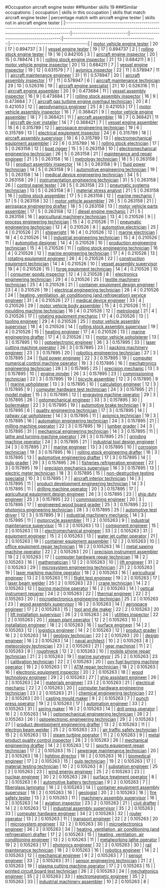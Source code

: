 #Occupation aircraft engine tester
##Number skills 19
###Similar occupations:
| occupation                                                                                                                                                    |   skills in this occupation |   skills that match aircraft engine tester |   percentage match with aircraft engine tester |   skills not in aircraft engine tester |
|:--------------------------------------------------------------------------------------------------------------------------------------------------------------|----------------------------:|-------------------------------------------:|-----------------------------------------------:|---------------------------------------:|
| [motor vehicle engine tester](motor_vehicle_engine_tester.md)                                                                                                 |                          20 |                                         17 |                                       0.894737 |                                      3 |
| [vessel engine tester](vessel_engine_tester.md)                                                                                                               |                          19 |                                         17 |                                       0.894737 |                                      2 |
| [rolling stock engine tester](rolling_stock_engine_tester.md)                                                                                                 |                          19 |                                         16 |                                       0.842105 |                                      3 |
| [aircraft engine inspector](aircraft_engine_inspector.md)                                                                                                     |                          20 |                                         15 |                                       0.789474 |                                      5 |
| [rolling stock engine inspector](rolling_stock_engine_inspector.md)                                                                                           |                          21 |                                         13 |                                       0.684211 |                                      8 |
| [motor vehicle engine inspector](motor_vehicle_engine_inspector.md)                                                                                           |                          20 |                                         13 |                                       0.684211 |                                      7 |
| [vessel engine inspector](vessel_engine_inspector.md)                                                                                                         |                          19 |                                         12 |                                       0.631579 |                                      7 |
| [avionics inspector](avionics_inspector.md)                                                                                                                   |                          22 |                                         11 |                                       0.578947 |                                     11 |
| [aircraft maintenance engineer](aircraft_maintenance_engineer.md)                                                                                             |                          31 |                                         11 |                                       0.578947 |                                     20 |
| [aircraft assembly inspector](aircraft_assembly_inspector.md)                                                                                                 |                          17 |                                         11 |                                       0.578947 |                                      6 |
| [aircraft maintenance technician](aircraft_maintenance_technician.md)                                                                                         |                          29 |                                         10 |                                       0.526316 |                                     19 |
| [aircraft engine specialist](aircraft_engine_specialist.md)                                                                                                   |                          21 |                                         10 |                                       0.526316 |                                     11 |
| [aircraft engine assembler](aircraft_engine_assembler.md)                                                                                                     |                          20 |                                          9 |                                       0.473684 |                                     11 |
| [vessel assembly inspector](vessel_assembly_inspector.md)                                                                                                     |                          16 |                                          9 |                                       0.473684 |                                      7 |
| [rolling stock assembly inspector](rolling_stock_assembly_inspector.md)                                                                                       |                          16 |                                          9 |                                       0.473684 |                                      7 |
| [aircraft gas turbine engine overhaul technician](aircraft_gas_turbine_engine_overhaul_technician.md)                                                         |                          20 |                                          8 |                                       0.421053 |                                     12 |
| [aerodynamics engineer](aerodynamics_engineer.md)                                                                                                             |                          25 |                                          8 |                                       0.421053 |                                     17 |
| [motor vehicle assembly inspector](motor_vehicle_assembly_inspector.md)                                                                                       |                          16 |                                          7 |                                       0.368421 |                                      9 |
| [motor vehicle engine assembler](motor_vehicle_engine_assembler.md)                                                                                           |                          18 |                                          7 |                                       0.368421 |                                     11 |
| [aircraft assembler](aircraft_assembler.md)                                                                                                                   |                          18 |                                          7 |                                       0.368421 |                                     11 |
| [aircraft de-icer installer](aircraft_de-icer_installer.md)                                                                                                   |                          14 |                                          7 |                                       0.368421 |                                      7 |
| [vessel engine assembler](vessel_engine_assembler.md)                                                                                                         |                          18 |                                          6 |                                       0.315789 |                                     12 |
| [aerospace engineering technician](aerospace_engineering_technician.md)                                                                                       |                          19 |                                          6 |                                       0.315789 |                                     13 |
| [electrical equipment inspector](electrical_equipment_inspector.md)                                                                                           |                          24 |                                          6 |                                       0.315789 |                                     18 |
| [aircraft assembly supervisor](aircraft_assembly_supervisor.md)                                                                                               |                          19 |                                          6 |                                       0.315789 |                                     13 |
| [electromechanical equipment assembler](electromechanical_equipment_assembler.md)                                                                             |                          22 |                                          6 |                                       0.315789 |                                     16 |
| [rolling stock electrician](rolling_stock_electrician.md)                                                                                                     |                          17 |                                          5 |                                       0.263158 |                                     12 |
| [boat rigger](boat_rigger.md)                                                                                                                                 |                          15 |                                          5 |                                       0.263158 |                                     10 |
| [electromechanical engineering technician](electromechanical_engineering_technician.md)                                                                       |                          26 |                                          5 |                                       0.263158 |                                     21 |
| [maintenance and repair engineer](maintenance_and_repair_engineer.md)                                                                                         |                          21 |                                          5 |                                       0.263158 |                                     16 |
| [metrology technician](metrology_technician.md)                                                                                                               |                          18 |                                          5 |                                       0.263158 |                                     13 |
| [product assembly inspector](product_assembly_inspector.md)                                                                                                   |                          14 |                                          5 |                                       0.263158 |                                      9 |
| [fluid power technician](fluid_power_technician.md)                                                                                                           |                          14 |                                          5 |                                       0.263158 |                                      9 |
| [automotive engineering technician](automotive_engineering_technician.md)                                                                                     |                          19 |                                          5 |                                       0.263158 |                                     14 |
| [medical device engineering technician](medical_device_engineering_technician.md)                                                                             |                          34 |                                          5 |                                       0.263158 |                                     29 |
| [instrumentation engineering technician](instrumentation_engineering_technician.md)                                                                           |                          31 |                                          5 |                                       0.263158 |                                     26 |
| [control panel tester](control_panel_tester.md)                                                                                                               |                          28 |                                          5 |                                       0.263158 |                                     23 |
| [pneumatic systems technician](pneumatic_systems_technician.md)                                                                                               |                          13 |                                          5 |                                       0.263158 |                                      8 |
| [material stress analyst](material_stress_analyst.md)                                                                                                         |                          21 |                                          5 |                                       0.263158 |                                     16 |
| [rolling stock assembler](rolling_stock_assembler.md)                                                                                                         |                          17 |                                          5 |                                       0.263158 |                                     12 |
| [marine mechanic](marine_mechanic.md)                                                                                                                         |                          37 |                                          5 |                                       0.263158 |                                     32 |
| [motor vehicle assembler](motor_vehicle_assembler.md)                                                                                                         |                          26 |                                          5 |                                       0.263158 |                                     21 |
| [aerospace engineering drafter](aerospace_engineering_drafter.md)                                                                                             |                          18 |                                          5 |                                       0.263158 |                                     13 |
| [motor vehicle parts assembler](motor_vehicle_parts_assembler.md)                                                                                             |                          17 |                                          5 |                                       0.263158 |                                     12 |
| [diesel engine mechanic](diesel_engine_mechanic.md)                                                                                                           |                          21 |                                          5 |                                       0.263158 |                                     16 |
| [agricultural machinery technician](agricultural_machinery_technician.md)                                                                                     |                          13 |                                          4 |                                       0.210526 |                                      9 |
| [process engineering technician](process_engineering_technician.md)                                                                                           |                          15 |                                          4 |                                       0.210526 |                                     11 |
| [pneumatic engineering technician](pneumatic_engineering_technician.md)                                                                                       |                          12 |                                          4 |                                       0.210526 |                                      8 |
| [automotive electrician](automotive_electrician.md)                                                                                                           |                          25 |                                          4 |                                       0.210526 |                                     21 |
| [shipwright](shipwright.md)                                                                                                                                   |                          16 |                                          4 |                                       0.210526 |                                     12 |
| [marine electrician](marine_electrician.md)                                                                                                                   |                          18 |                                          4 |                                       0.210526 |                                     14 |
| [industrial engineering technician](industrial_engineering_technician.md)                                                                                     |                          15 |                                          4 |                                       0.210526 |                                     11 |
| [automotive designer](automotive_designer.md)                                                                                                                 |                          14 |                                          4 |                                       0.210526 |                                     10 |
| [production engineering technician](production_engineering_technician.md)                                                                                     |                          15 |                                          4 |                                       0.210526 |                                     11 |
| [rolling stock engineering technician](rolling_stock_engineering_technician.md)                                                                               |                          16 |                                          4 |                                       0.210526 |                                     12 |
| [marine engineering technician](marine_engineering_technician.md)                                                                                             |                          17 |                                          4 |                                       0.210526 |                                     13 |
| [rotating equipment engineer](rotating_equipment_engineer.md)                                                                                                 |                          26 |                                          4 |                                       0.210526 |                                     22 |
| [construction equipment technician](construction_equipment_technician.md)                                                                                     |                          14 |                                          4 |                                       0.210526 |                                     10 |
| [vessel assembly supervisor](vessel_assembly_supervisor.md)                                                                                                   |                          19 |                                          4 |                                       0.210526 |                                     15 |
| [forge equipment technician](forge_equipment_technician.md)                                                                                                   |                          14 |                                          4 |                                       0.210526 |                                     10 |
| [consumer goods inspector](consumer_goods_inspector.md)                                                                                                       |                          12 |                                          4 |                                       0.210526 |                                      8 |
| [electronics engineering technician](electronics_engineering_technician.md)                                                                                   |                          29 |                                          4 |                                       0.210526 |                                     25 |
| [textile machinery technician](textile_machinery_technician.md)                                                                                               |                          25 |                                          4 |                                       0.210526 |                                     21 |
| [container equipment design engineer](container_equipment_design_engineer.md)                                                                                 |                          23 |                                          4 |                                       0.210526 |                                     19 |
| [electrical engineering technician](electrical_engineering_technician.md)                                                                                     |                          28 |                                          4 |                                       0.210526 |                                     24 |
| [heating, ventilation, air conditioning (and refrigeration) service engineer](heating,_ventilation,_air_conditioning_(and_refrigeration)_service_engineer.md) |                          31 |                                          4 |                                       0.210526 |                                     27 |
| [medical device engineer](medical_device_engineer.md)                                                                                                         |                          33 |                                          4 |                                       0.210526 |                                     29 |
| [motor vehicle body assembler](motor_vehicle_body_assembler.md)                                                                                               |                          15 |                                          4 |                                       0.210526 |                                     11 |
| [moulding machine technician](moulding_machine_technician.md)                                                                                                 |                          16 |                                          4 |                                       0.210526 |                                     12 |
| [metrologist](metrologist.md)                                                                                                                                 |                          21 |                                          4 |                                       0.210526 |                                     17 |
| [rotating equipment mechanic](rotating_equipment_mechanic.md)                                                                                                 |                          17 |                                          4 |                                       0.210526 |                                     13 |
| [tooling engineer](tooling_engineer.md)                                                                                                                       |                          29 |                                          4 |                                       0.210526 |                                     25 |
| [motor vehicle assembly supervisor](motor_vehicle_assembly_supervisor.md)                                                                                     |                          18 |                                          4 |                                       0.210526 |                                     14 |
| [rolling stock assembly supervisor](rolling_stock_assembly_supervisor.md)                                                                                     |                          19 |                                          4 |                                       0.210526 |                                     15 |
| [heating engineer](heating_engineer.md)                                                                                                                       |                          17 |                                          4 |                                       0.210526 |                                     13 |
| [marine engineering drafter](marine_engineering_drafter.md)                                                                                                   |                          17 |                                          4 |                                       0.210526 |                                     13 |
| [motor vehicle upholsterer](motor_vehicle_upholsterer.md)                                                                                                     |                          13 |                                          3 |                                       0.157895 |                                     10 |
| [optoelectronic engineer](optoelectronic_engineer.md)                                                                                                         |                          36 |                                          3 |                                       0.157895 |                                     33 |
| [laser cutting machine operator](laser_cutting_machine_operator.md)                                                                                           |                          26 |                                          3 |                                       0.157895 |                                     23 |
| [packing machinery engineer](packing_machinery_engineer.md)                                                                                                   |                          23 |                                          3 |                                       0.157895 |                                     20 |
| [robotics engineering technician](robotics_engineering_technician.md)                                                                                         |                          27 |                                          3 |                                       0.157895 |                                     24 |
| [fluid power engineer](fluid_power_engineer.md)                                                                                                               |                          22 |                                          3 |                                       0.157895 |                                     19 |
| [computer numerical control machine operator](computer_numerical_control_machine_operator.md)                                                                 |                          19 |                                          3 |                                       0.157895 |                                     16 |
| [mechatronics engineering technician](mechatronics_engineering_technician.md)                                                                                 |                          28 |                                          3 |                                       0.157895 |                                     25 |
| [precision mechanic](precision_mechanic.md)                                                                                                                   |                          13 |                                          3 |                                       0.157895 |                                     10 |
| [engine minder](engine_minder.md)                                                                                                                             |                          26 |                                          3 |                                       0.157895 |                                     23 |
| [commissioning technician](commissioning_technician.md)                                                                                                       |                          22 |                                          3 |                                       0.157895 |                                     19 |
| [bicycle assembler](bicycle_assembler.md)                                                                                                                     |                          12 |                                          3 |                                       0.157895 |                                      9 |
| [marine upholsterer](marine_upholsterer.md)                                                                                                                   |                          13 |                                          3 |                                       0.157895 |                                     10 |
| [calculation engineer](calculation_engineer.md)                                                                                                               |                          12 |                                          3 |                                       0.157895 |                                      9 |
| [computer hardware test technician](computer_hardware_test_technician.md)                                                                                     |                          24 |                                          3 |                                       0.157895 |                                     21 |
| [model maker](model_maker.md)                                                                                                                                 |                          15 |                                          3 |                                       0.157895 |                                     12 |
| [engraving machine operator](engraving_machine_operator.md)                                                                                                   |                          29 |                                          3 |                                       0.157895 |                                     26 |
| [optomechanical engineer](optomechanical_engineer.md)                                                                                                         |                          33 |                                          3 |                                       0.157895 |                                     30 |
| [boilermaker](boilermaker.md)                                                                                                                                 |                          22 |                                          3 |                                       0.157895 |                                     19 |
| [automotive brake technician](automotive_brake_technician.md)                                                                                                 |                           9 |                                          3 |                                       0.157895 |                                      6 |
| [quality engineering technician](quality_engineering_technician.md)                                                                                           |                          17 |                                          3 |                                       0.157895 |                                     14 |
| [railway car upholsterer](railway_car_upholsterer.md)                                                                                                         |                          14 |                                          3 |                                       0.157895 |                                     11 |
| [avionics technician](avionics_technician.md)                                                                                                                 |                          19 |                                          3 |                                       0.157895 |                                     16 |
| [automation engineering technician](automation_engineering_technician.md)                                                                                     |                          24 |                                          3 |                                       0.157895 |                                     21 |
| [milling machine operator](milling_machine_operator.md)                                                                                                       |                          22 |                                          3 |                                       0.157895 |                                     19 |
| [lumber grader](lumber_grader.md)                                                                                                                             |                          34 |                                          3 |                                       0.157895 |                                     31 |
| [mechanical engineering technician](mechanical_engineering_technician.md)                                                                                     |                          14 |                                          3 |                                       0.157895 |                                     11 |
| [lathe and turning machine operator](lathe_and_turning_machine_operator.md)                                                                                   |                          28 |                                          3 |                                       0.157895 |                                     25 |
| [grinding machine operator](grinding_machine_operator.md)                                                                                                     |                          24 |                                          3 |                                       0.157895 |                                     21 |
| [industrial tool design engineer](industrial_tool_design_engineer.md)                                                                                         |                          24 |                                          3 |                                       0.157895 |                                     21 |
| [marine engineer](marine_engineer.md)                                                                                                                         |                          13 |                                          3 |                                       0.157895 |                                     10 |
| [corrosion technician](corrosion_technician.md)                                                                                                               |                          19 |                                          3 |                                       0.157895 |                                     16 |
| [rolling stock engineering drafter](rolling_stock_engineering_drafter.md)                                                                                     |                          16 |                                          3 |                                       0.157895 |                                     13 |
| [automotive engineering drafter](automotive_engineering_drafter.md)                                                                                           |                          17 |                                          3 |                                       0.157895 |                                     14 |
| [pulp grader](pulp_grader.md)                                                                                                                                 |                          29 |                                          3 |                                       0.157895 |                                     26 |
| [fisheries refrigeration engineer](fisheries_refrigeration_engineer.md)                                                                                       |                          22 |                                          3 |                                       0.157895 |                                     19 |
| [precision mechanics supervisor](precision_mechanics_supervisor.md)                                                                                           |                          16 |                                          3 |                                       0.157895 |                                     13 |
| [electric meter technician](electric_meter_technician.md)                                                                                                     |                          18 |                                          3 |                                       0.157895 |                                     15 |
| [non-destructive testing specialist](non-destructive_testing_specialist.md)                                                                                   |                          10 |                                          3 |                                       0.157895 |                                      7 |
| [aircraft interior technician](aircraft_interior_technician.md)                                                                                               |                          14 |                                          3 |                                       0.157895 |                                     11 |
| [product development engineering technician](product_development_engineering_technician.md)                                                                   |                          14 |                                          3 |                                       0.157895 |                                     11 |
| [drilling machine operator](drilling_machine_operator.md)                                                                                                     |                          20 |                                          3 |                                       0.157895 |                                     17 |
| [agricultural equipment design engineer](agricultural_equipment_design_engineer.md)                                                                           |                          26 |                                          3 |                                       0.157895 |                                     23 |
| [ship duty engineer](ship_duty_engineer.md)                                                                                                                   |                          25 |                                          3 |                                       0.157895 |                                     22 |
| [commissioning engineer](commissioning_engineer.md)                                                                                                           |                          20 |                                          3 |                                       0.157895 |                                     17 |
| [engineered wood board grader](engineered_wood_board_grader.md)                                                                                               |                          25 |                                          3 |                                       0.157895 |                                     22 |
| [photonics engineering technician](photonics_engineering_technician.md)                                                                                       |                          28 |                                          3 |                                       0.157895 |                                     25 |
| [automotive test driver](automotive_test_driver.md)                                                                                                           |                          12 |                                          3 |                                       0.157895 |                                      9 |
| [industrial machinery mechanic](industrial_machinery_mechanic.md)                                                                                             |                          14 |                                          3 |                                       0.157895 |                                     11 |
| [motorcycle assembler](motorcycle_assembler.md)                                                                                                               |                          11 |                                          2 |                                       0.105263 |                                      9 |
| [industrial maintenance supervisor](industrial_maintenance_supervisor.md)                                                                                     |                          15 |                                          2 |                                       0.105263 |                                     13 |
| [component engineer](component_engineer.md)                                                                                                                   |                          15 |                                          2 |                                       0.105263 |                                     13 |
| [electromechanical engineer](electromechanical_engineer.md)                                                                                                   |                          33 |                                          2 |                                       0.105263 |                                     31 |
| [equipment engineer](equipment_engineer.md)                                                                                                                   |                          15 |                                          2 |                                       0.105263 |                                     13 |
| [water jet cutter operator](water_jet_cutter_operator.md)                                                                                                     |                          21 |                                          2 |                                       0.105263 |                                     19 |
| [container equipment assembler](container_equipment_assembler.md)                                                                                             |                          12 |                                          2 |                                       0.105263 |                                     10 |
| [office equipment repair technician](office_equipment_repair_technician.md)                                                                                   |                          18 |                                          2 |                                       0.105263 |                                     16 |
| [metal sawing machine operator](metal_sawing_machine_operator.md)                                                                                             |                          22 |                                          2 |                                       0.105263 |                                     20 |
| [precision instrument assembler](precision_instrument_assembler.md)                                                                                           |                          19 |                                          2 |                                       0.105263 |                                     17 |
| [computer hardware repair technician](computer_hardware_repair_technician.md)                                                                                 |                          18 |                                          2 |                                       0.105263 |                                     16 |
| [mathematician](mathematician.md)                                                                                                                             |                          12 |                                          2 |                                       0.105263 |                                     10 |
| [lift engineer](lift_engineer.md)                                                                                                                             |                          31 |                                          2 |                                       0.105263 |                                     29 |
| [microsystem engineering technician](microsystem_engineering_technician.md)                                                                                   |                          21 |                                          2 |                                       0.105263 |                                     19 |
| [laser marking machine operator](laser_marking_machine_operator.md)                                                                                           |                          18 |                                          2 |                                       0.105263 |                                     16 |
| [agricultural engineer](agricultural_engineer.md)                                                                                                             |                          13 |                                          2 |                                       0.105263 |                                     11 |
| [flight test engineer](flight_test_engineer.md)                                                                                                               |                          19 |                                          2 |                                       0.105263 |                                     17 |
| [laser beam welder](laser_beam_welder.md)                                                                                                                     |                          25 |                                          2 |                                       0.105263 |                                     23 |
| [crane technician](crane_technician.md)                                                                                                                       |                          14 |                                          2 |                                       0.105263 |                                     12 |
| [boring machine operator](boring_machine_operator.md)                                                                                                         |                          16 |                                          2 |                                       0.105263 |                                     14 |
| [optical instrument repairer](optical_instrument_repairer.md)                                                                                                 |                          24 |                                          2 |                                       0.105263 |                                     22 |
| [thermal engineer](thermal_engineer.md)                                                                                                                       |                          22 |                                          2 |                                       0.105263 |                                     20 |
| [microelectronics engineering technician](microelectronics_engineering_technician.md)                                                                         |                          25 |                                          2 |                                       0.105263 |                                     23 |
| [wood assembly supervisor](wood_assembly_supervisor.md)                                                                                                       |                          16 |                                          2 |                                       0.105263 |                                     14 |
| [aerospace engineer](aerospace_engineer.md)                                                                                                                   |                          17 |                                          2 |                                       0.105263 |                                     15 |
| [tool and die maker](tool_and_die_maker.md)                                                                                                                   |                          22 |                                          2 |                                       0.105263 |                                     20 |
| [lift installation supervisor](lift_installation_supervisor.md)                                                                                               |                          26 |                                          2 |                                       0.105263 |                                     24 |
| [utilities inspector](utilities_inspector.md)                                                                                                                 |                          22 |                                          2 |                                       0.105263 |                                     20 |
| [steam plant operator](steam_plant_operator.md)                                                                                                               |                          12 |                                          2 |                                       0.105263 |                                     10 |
| [installation engineer](installation_engineer.md)                                                                                                             |                          18 |                                          2 |                                       0.105263 |                                     16 |
| [surface engineer](surface_engineer.md)                                                                                                                       |                          14 |                                          2 |                                       0.105263 |                                     12 |
| [logistics engineer](logistics_engineer.md)                                                                                                                   |                          14 |                                          2 |                                       0.105263 |                                     12 |
| [product grader](product_grader.md)                                                                                                                           |                          16 |                                          2 |                                       0.105263 |                                     14 |
| [geology technician](geology_technician.md)                                                                                                                   |                          22 |                                          2 |                                       0.105263 |                                     20 |
| [design engineer](design_engineer.md)                                                                                                                         |                          16 |                                          2 |                                       0.105263 |                                     14 |
| [naval architect](naval_architect.md)                                                                                                                         |                          10 |                                          2 |                                       0.105263 |                                      8 |
| [meteorology technician](meteorology_technician.md)                                                                                                           |                          23 |                                          2 |                                       0.105263 |                                     21 |
| [gear machinist](gear_machinist.md)                                                                                                                           |                          11 |                                          2 |                                       0.105263 |                                      9 |
| [roughneck](roughneck.md)                                                                                                                                     |                          12 |                                          2 |                                       0.105263 |                                     10 |
| [mobile phone repair technician](mobile_phone_repair_technician.md)                                                                                           |                          21 |                                          2 |                                       0.105263 |                                     19 |
| [marine surveyor](marine_surveyor.md)                                                                                                                         |                          25 |                                          2 |                                       0.105263 |                                     23 |
| [calibration technician](calibration_technician.md)                                                                                                           |                          22 |                                          2 |                                       0.105263 |                                     20 |
| [oxy fuel burning machine operator](oxy_fuel_burning_machine_operator.md)                                                                                     |                          19 |                                          2 |                                       0.105263 |                                     17 |
| [ATM repair technician](ATM_repair_technician.md)                                                                                                             |                          18 |                                          2 |                                       0.105263 |                                     16 |
| [electronic equipment inspector](electronic_equipment_inspector.md)                                                                                           |                          20 |                                          2 |                                       0.105263 |                                     18 |
| [wood technology engineer](wood_technology_engineer.md)                                                                                                       |                          29 |                                          2 |                                       0.105263 |                                     27 |
| [ship assistant engineer](ship_assistant_engineer.md)                                                                                                         |                          26 |                                          2 |                                       0.105263 |                                     24 |
| [materials engineer](materials_engineer.md)                                                                                                                   |                          23 |                                          2 |                                       0.105263 |                                     21 |
| [electrical mechanic](electrical_mechanic.md)                                                                                                                 |                          22 |                                          2 |                                       0.105263 |                                     20 |
| [computer hardware engineering technician](computer_hardware_engineering_technician.md)                                                                       |                          23 |                                          2 |                                       0.105263 |                                     21 |
| [chemical engineering technician](chemical_engineering_technician.md)                                                                                         |                          22 |                                          2 |                                       0.105263 |                                     20 |
| [casting mould maker](casting_mould_maker.md)                                                                                                                 |                           9 |                                          2 |                                       0.105263 |                                      7 |
| [punch press operator](punch_press_operator.md)                                                                                                               |                          19 |                                          2 |                                       0.105263 |                                     17 |
| [automation engineer](automation_engineer.md)                                                                                                                 |                          33 |                                          2 |                                       0.105263 |                                     31 |
| [spring maker](spring_maker.md)                                                                                                                               |                          16 |                                          2 |                                       0.105263 |                                     14 |
| [drill press operator](drill_press_operator.md)                                                                                                               |                          16 |                                          2 |                                       0.105263 |                                     14 |
| [optomechanical engineering technician](optomechanical_engineering_technician.md)                                                                             |                          28 |                                          2 |                                       0.105263 |                                     26 |
| [optoelectronic engineering technician](optoelectronic_engineering_technician.md)                                                                             |                          29 |                                          2 |                                       0.105263 |                                     27 |
| [product development engineering drafter](product_development_engineering_drafter.md)                                                                         |                          13 |                                          2 |                                       0.105263 |                                     11 |
| [electron beam welder](electron_beam_welder.md)                                                                                                               |                          25 |                                          2 |                                       0.105263 |                                     23 |
| [air traffic safety technician](air_traffic_safety_technician.md)                                                                                             |                          15 |                                          2 |                                       0.105263 |                                     13 |
| [steam turbine operator](steam_turbine_operator.md)                                                                                                           |                          11 |                                          2 |                                       0.105263 |                                      9 |
| [metal product quality control inspector](metal_product_quality_control_inspector.md)                                                                         |                          28 |                                          2 |                                       0.105263 |                                     26 |
| [mechanical engineering drafter](mechanical_engineering_drafter.md)                                                                                           |                          14 |                                          2 |                                       0.105263 |                                     12 |
| [sports equipment repair technician](sports_equipment_repair_technician.md)                                                                                   |                          17 |                                          2 |                                       0.105263 |                                     15 |
| [sewerage maintenance technician](sewerage_maintenance_technician.md)                                                                                         |                          20 |                                          2 |                                       0.105263 |                                     18 |
| [lighting director](lighting_director.md)                                                                                                                     |                          18 |                                          2 |                                       0.105263 |                                     16 |
| [biomedical engineer](biomedical_engineer.md)                                                                                                                 |                          17 |                                          2 |                                       0.105263 |                                     15 |
| [pulp technician](pulp_technician.md)                                                                                                                         |                          19 |                                          2 |                                       0.105263 |                                     17 |
| [material testing technician](material_testing_technician.md)                                                                                                 |                          10 |                                          2 |                                       0.105263 |                                      8 |
| [substation engineer](substation_engineer.md)                                                                                                                 |                          25 |                                          2 |                                       0.105263 |                                     23 |
| [wind energy engineer](wind_energy_engineer.md)                                                                                                               |                          25 |                                          2 |                                       0.105263 |                                     23 |
| [nuclear engineer](nuclear_engineer.md)                                                                                                                       |                          30 |                                          2 |                                       0.105263 |                                     28 |
| [surface treatment operator](surface_treatment_operator.md)                                                                                                   |                           8 |                                          2 |                                       0.105263 |                                      6 |
| [automotive battery technician](automotive_battery_technician.md)                                                                                             |                           9 |                                          2 |                                       0.105263 |                                      7 |
| [fiberglass laminator](fiberglass_laminator.md)                                                                                                               |                          16 |                                          2 |                                       0.105263 |                                     14 |
| [container equipment assembly supervisor](container_equipment_assembly_supervisor.md)                                                                         |                          18 |                                          2 |                                       0.105263 |                                     16 |
| [geologist](geologist.md)                                                                                                                                     |                          20 |                                          2 |                                       0.105263 |                                     18 |
| [fire safety tester](fire_safety_tester.md)                                                                                                                   |                          13 |                                          2 |                                       0.105263 |                                     11 |
| [machinery assembly supervisor](machinery_assembly_supervisor.md)                                                                                             |                          16 |                                          2 |                                       0.105263 |                                     14 |
| [aviation inspector](aviation_inspector.md)                                                                                                                   |                          23 |                                          2 |                                       0.105263 |                                     21 |
| [civil drafter](civil_drafter.md)                                                                                                                             |                          14 |                                          2 |                                       0.105263 |                                     12 |
| [industrial assembly supervisor](industrial_assembly_supervisor.md)                                                                                           |                          35 |                                          2 |                                       0.105263 |                                     33 |
| [computer hardware engineer](computer_hardware_engineer.md)                                                                                                   |                          34 |                                          2 |                                       0.105263 |                                     32 |
| [router operator](router_operator.md)                                                                                                                         |                          13 |                                          2 |                                       0.105263 |                                     11 |
| [transport engineer](transport_engineer.md)                                                                                                                   |                          22 |                                          2 |                                       0.105263 |                                     20 |
| [microsystem engineer](microsystem_engineer.md)                                                                                                               |                          32 |                                          2 |                                       0.105263 |                                     30 |
| [microelectronics engineer](microelectronics_engineer.md)                                                                                                     |                          36 |                                          2 |                                       0.105263 |                                     34 |
| [heating, ventilation, air conditioning (and refrigeration) drafter](heating,_ventilation,_air_conditioning_(and_refrigeration)_drafter.md)                   |                          17 |                                          2 |                                       0.105263 |                                     15 |
| [heating, ventilation, air conditioning engineer](heating,_ventilation,_air_conditioning_engineer.md)                                                         |                          13 |                                          2 |                                       0.105263 |                                     11 |
| [metalworking lathe operator](metalworking_lathe_operator.md)                                                                                                 |                          19 |                                          2 |                                       0.105263 |                                     17 |
| [photonics engineer](photonics_engineer.md)                                                                                                                   |                          32 |                                          2 |                                       0.105263 |                                     30 |
| [rail maintenance technician](rail_maintenance_technician.md)                                                                                                 |                          18 |                                          2 |                                       0.105263 |                                     16 |
| [robotics engineer](robotics_engineer.md)                                                                                                                     |                          14 |                                          2 |                                       0.105263 |                                     12 |
| [mechanical engineer](mechanical_engineer.md)                                                                                                                 |                           9 |                                          2 |                                       0.105263 |                                      7 |
| [sensor engineer](sensor_engineer.md)                                                                                                                         |                          33 |                                          2 |                                       0.105263 |                                     31 |
| [sensor engineering technician](sensor_engineering_technician.md)                                                                                             |                          21 |                                          2 |                                       0.105263 |                                     19 |
| [plasma cutting machine operator](plasma_cutting_machine_operator.md)                                                                                         |                          17 |                                          2 |                                       0.105263 |                                     15 |
| [printed circuit board test technician](printed_circuit_board_test_technician.md)                                                                             |                          26 |                                          2 |                                       0.105263 |                                     24 |
| [mechatronics engineer](mechatronics_engineer.md)                                                                                                             |                          35 |                                          2 |                                       0.105263 |                                     33 |
| [electromagnetic engineer](electromagnetic_engineer.md)                                                                                                       |                          35 |                                          2 |                                       0.105263 |                                     33 |
| [industrial machinery assembler](industrial_machinery_assembler.md)                                                                                           |                          10 |                                          2 |                                       0.105263 |                                      8 |
